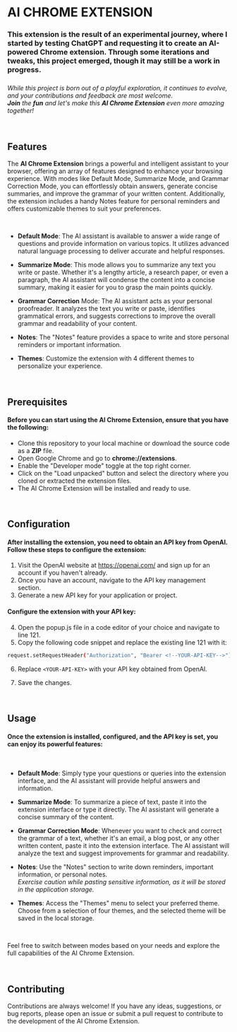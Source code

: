 # AI CHROME EXTENSION

### This extension is the result of an experimental journey, where I started by testing ChatGPT and requesting it to create an AI-powered Chrome extension. Through some iterations and tweaks, this project emerged, though it may still be a work in progress.

##### 

 _While this project is born out of a playful exploration, it continues to evolve, and your contributions and feedback are most welcome.<br>
 **Join** the **fun** and let's make this **AI Chrome Extension** even more amazing together!_

 <br>

 ## **Features**
  The **AI Chrome Extension** brings a powerful and intelligent assistant to your browser, offering an array of features designed to enhance your browsing experience. With modes like Default Mode, Summarize Mode, and Grammar Correction Mode, you can effortlessly obtain answers, generate concise summaries, and improve the grammar of your written content. Additionally, the extension includes a handy Notes feature for personal reminders and offers customizable themes to suit your preferences.
 
 <br>
 
 - **Default Mode**: The AI assistant is available to answer a wide range of questions and provide information on various topics. It utilizes advanced natural language processing to deliver accurate and helpful responses.

 - **Summarize Mode**: This mode allows you to summarize any text you write or paste. Whether it's a lengthy article, a research paper, or even a paragraph, the AI assistant will condense the content into a concise summary, making it easier for you to grasp the main points quickly.

 - **Grammar Correction** Mode: The AI assistant acts as your personal proofreader. It analyzes the text you write or paste, identifies grammatical errors, and suggests corrections to improve the overall grammar and readability of your content.

 - **Notes**: The "Notes" feature provides a space to write and store personal reminders or important information.

 - **Themes**: Customize the extension with 4 different themes to personalize your experience.

   <br>

## **Prerequisites**

#### Before you can start using the AI Chrome Extension, ensure that you have the following:

 - Clone this repository to your local machine or download the source code as a **ZIP** file.
 - Open Google Chrome and go to **chrome://extensions**.
 - Enable the "Developer mode" toggle at the top right corner.
 - Click on the "Load unpacked" button and select the directory where you cloned or extracted the extension files.
 - The AI Chrome Extension will be installed and ready to use.

<br>

## **Configuration**
#### After installing the extension, you need to obtain an API key from OpenAI. Follow these steps to configure the extension:

1. Visit the OpenAI website at https://openai.com/ and sign up for an account if you haven't already.
2. Once you have an account, navigate to the API key management section.
3. Generate a new API key for your application or project.


#### Configure the extension with your API key:

4. Open the popup.js file in a code editor of your choice and navigate to line 121.
5. Copy the following code snippet and replace the existing line 121 with it:

 ```bash
 request.setRequestHeader("Authorization", "Bearer <!--YOUR-API-KEY-->");
```

6. Replace `<YOUR-API-KEY>` with your API key obtained from OpenAI.
7. Save the changes.

   <br>

## Usage
 #### Once the extension is installed, configured, and the API key is set, you can enjoy its powerful features:

 <br>

- **Default Mode**: Simply type your questions or queries into the extension interface, and the AI assistant will provide helpful answers and information.

- **Summarize Mode**: To summarize a piece of text, paste it into the extension interface or type it directly. The AI assistant will generate a concise summary of the content.

- **Grammar Correction Mode**: Whenever you want to check and correct the grammar of a text, whether it's an email, a blog post, or any other written content, paste it into the extension interface. The AI assistant will analyze the text and suggest improvements for grammar and readability.

- **Notes**: Use the "Notes" section to write down reminders, important information, or personal notes.<br>
  _Exercise caution while pasting sensitive information, as it will be stored in the application storage._

- **Themes**: Access the "Themes" menu to select your preferred theme. Choose from a selection of four themes, and the selected theme will be saved in the local storage.

<br>

Feel free to switch between modes based on your needs and explore the full capabilities of the AI Chrome Extension.

<br>

## Contributing
Contributions are always welcome! If you have any ideas, suggestions, or bug reports, please open an issue or submit a pull request to contribute to the development of the AI Chrome Extension.

